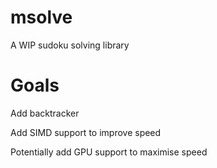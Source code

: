 # msolve

A WIP sudoku solving library

# Goals

Add backtracker

Add SIMD support to improve speed

Potentially add GPU support to maximise speed
